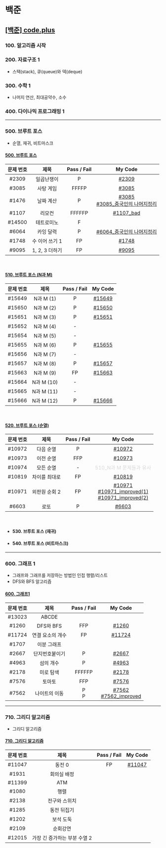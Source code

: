 # 백준

## [[백준] code.plus](https://www.acmicpc.net/workbook/codeplus)

### **100. 알고리즘 시작**

### **200. 자료구조 1**

- 스택(stack), 큐(queue)와 덱(deque)

### **300. 수학 1**

- 나머지 연산, 최대공약수, 소수

### **400. 다이나믹 프로그래밍 1**
---
### **500. 브루트 포스**

- 순열, 재귀, 비트마스크

#### [500. 브루트 포스](https://www.acmicpc.net/workbook/view/3962)

문제 번호   | 제목              | Pass / Fail | My Code
:----------:|:----------------:|:-----------:|:--------:
#2309       | 일곱난쟁이        | P | [#2309](code.plus/500_bruteforce/boj2309.java)
#3085       | 사탕 게임         | FFFFP | [#3085](code.plus/500_bruteforce/boj3085.java)
#1476       | 날짜 계산         | P | [#3085](code.plus/500_bruteforce/boj1476.java)<br>[#3085_중국인의 나머지정리](code.plus/500_bruteforce/boj1476_ChineseRemainderTheorem.java)
#1107       | 리모컨            | FFFFFP | [#1107_bad](code.plus/500_bruteforce/boj1107.java)
#14500      | 테트로미노        | F |
#6064       | 카잉 달력         | P | [#6064_중국인의 나머지정리](code.plus/500_bruteforce/boj6064_ChineseRemainderTheorem.java)
#1748       | 수 이어 쓰기 1    | FP | [#1748](code.plus/500_bruteforce/boj1748.java)
#9095       | 1, 2, 3 더하기    | FP | [#9095](code.plus/500_bruteforce/boj9095.java)

<br>

#### [510. 브루트 포스 (N과 M)](https://www.acmicpc.net/workbook/view/3963)

문제 번호   | 제목              | Pass / Fail | My Code
:----------:|:----------------:|:-----------:|:--------:
#15649 | N과 M (1) | P | [#15649](code.plus/510_bruteforce/boj15649.java)
#15650 | N과 M (2) | P | [#15650](code.plus/510_bruteforce/boj15650.java)
#15651 | N과 M (3) | P | [#15651](code.plus/510_bruteforce/boj15651.java)
#15652 | N과 M (4) | - | 
#15654 | N과 M (5) | - | 
#15655 | N과 M (6) | P | [#15655](code.plus/510_bruteforce/boj15655.java)
#15656 | N과 M (7) | - | 
#15657 | N과 M (8) | P | [#15657](code.plus/510_bruteforce/boj15657.java)
#15663 | N과 M (9) | FP | [#15663](code.plus/510_bruteforce/boj15663.java)
#15664 | N과 M (10) | - | 
#15665 | N과 M (11) | - | 
#15666 | N과 M (12) | P | [#15666](code.plus/510_bruteforce/boj15666.java)

<br>

#### [520. 브루트 포스 (순열)](https://www.acmicpc.net/workbook/view/3964)

문제 번호   | 제목              | Pass / Fail | My Code
:----------:|:----------------:|:-----------:|:--------:
#10972 | 다음 순열 | P | [#10972](code.plus/520_bruteforce/boj10972.java)
#10973 | 이전 순열 | FFP | [#10973](code.plus/520_bruteforce/boj10973.java)
#10974 | 모든 순열 | - | <font color="#D8D8D8">510_N과 M 문제들과 유사</color>
#10819 | 차이를 최대로 | FP | [#10819](code.plus/520_bruteforce/boj10819.java)
#10971 | 외판원 순회 2 | FP | [#10971](code.plus/520_bruteforce/boj10971.java) <br> [#10971_improved(1)](code.plus/520_bruteforce/boj10971_improved_1.java) <br> [#10971_improved(2)](code.plus/520_bruteforce/boj10971_improved_2.java)
#6603 | 로또 | P | [#6603](code.plus/520_bruteforce/boj6603.java)

<br>

- #### 530. 브루트 포스 (재귀)
- #### 540. 브루트 포스 (비트마스크)

<hr>

### **600. 그래프 1**
- 그래프와 그래프를 저장하는 방법인 인접 행렬/리스트
- DFS와 BFS 알고리즘

#### [600. 그래프1](https://www.acmicpc.net/workbook/view/3967)
문제 번호   | 제목              | Pass / Fail | My Code
:----------:|:----------------:|:-----------:|:--------:
#13023 | ABCDE |
#1260 | DFS와 BFS | FFP | [#1260](code.plus/600_graph1/boj1260.java)
#11724 | 연결 요소의 개수 | FP | [#11724](code.plus/600_graph1/boj11724.java)
#1707 | 이분 그래프 |
#2667 | 단지번호붙이기 | P | [#2667](code.plus/600_graph1/boj2667.java)
#4963 | 섬의 개수 | P | [#4963](code.plus/600_graph1/boj4963.java)
#2178 | 미로 탐색 | FFFFFP | [#2178](code.plus/600_graph1/boj2178.java)
#7576 | 토마토 | FFP | [#7576](code.plus/600_graph1/boj7576.java)
#7562 | 나이트의 이동 | P<br>P | [#7562](code.plus/600_graph1/boj7562.java) <br> [#7562_improved](code.plus/600_graph1/boj7562_improved.java)

---

### **710. 그리디 알고리즘**
- 그리디 알고리즘

#### [710. 그리디 알고리즘](https://www.acmicpc.net/workbook/view/3977)
문제 번호   | 제목              | Pass / Fail | My Code
:----------:|:----------------:|:-----------:|:--------:
#11047|동전 0 | FP | [#11047](code.plus/710_greedy/boj11047.java)
#1931|회의실 배정| |
#11399|ATM| |
#1080|행렬| |
#2138|전구와 스위치| |
#1285|동전 뒤집기| |
#1202|보석 도둑| |
#2109|순회강연| |
#12015|가장 긴 증가하는 부분 수열 2| |
